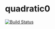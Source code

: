 # quadratic0
[![Build Status](https://travis-ci.org/nylikov/quadratic0.svg?branch=master)](https://travis-ci.org/nylikov/quadratic0)

